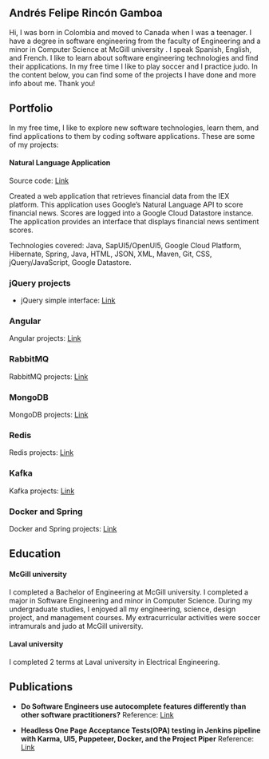 ## Andrés Felipe Rincón Gamboa

Hi, I was born in Colombia and moved to Canada when I was a teenager. I have a degree in software engineering from the faculty of Engineering and a minor in Computer Science at McGill university . I speak Spanish, English, and French. I like to learn about software engineering technologies and find their applications. In my free time I like to play soccer and I practice judo. In the content below, you can find some of the projects I have done and more info about me. Thank you!

## Portfolio

In my free time, I like to explore new software technologies, learn them, and find applications to them by coding software applications. These are some of my projects: 

#### Natural Language Application 
Source code: [Link](https://github.com/AndresFelipeRG/NaturalLanguageApplicationGoogleAPI)

Created a web application that retrieves financial data from the IEX platform. This application uses Google’s Natural Language API  to score financial news. Scores are logged into a Google Cloud Datastore instance. The application provides an interface that displays financial news sentiment scores.

Technologies covered: Java, SapUI5/OpenUI5, Google Cloud Platform, Hibernate, Spring, Java, HTML, JSON, XML, Maven, Git, CSS, jQuery/JavaScript, Google Datastore.

### jQuery projects

- jQuery simple interface: [Link](https://github.com/AndresFelipeRG/Jquery-Interface)


### Angular
Angular projects: [Link](https://github.com/AndresFelipeRG/angularprojects)

### RabbitMQ 
RabbitMQ projects: [Link](https://github.com/AndresFelipeRG/rabbitmq)

### MongoDB
MongoDB projects: [Link](https://github.com/AndresFelipeRG/mongodbprojects)

### Redis
Redis projects: [Link](https://github.com/AndresFelipeRG/reddisprojects)

### Kafka 
Kafka projects: [Link](https://github.com/AndresFelipeRG/kafkaprojects)

### Docker and Spring
Docker and Spring projects: [Link](https://github.com/AndresFelipeRG/dockerjavaprojects)

## Education

#### McGill university
I completed a Bachelor of Engineering at McGill university. I completed a major in Software Engineering and minor in Computer Science. During my undergraduate studies, I enjoyed all my engineering, science, design project, and management courses. My extracurricular activities were soccer intramurals and judo at McGill university.

#### Laval university
I completed 2 terms at Laval university in Electrical Engineering. 

## Publications
-	**Do Software Engineers use autocomplete features differently than other software practitioners?**
Reference: [Link](https://dl.acm.org/citation.cfm?id=3196398.3196471)

- **Headless One Page Acceptance Tests(OPA) testing in Jenkins pipeline with Karma, UI5, Puppeteer, Docker, and the Project Piper**
Reference: [Link](https://blogs.sap.com/2019/08/01/headless-one-page-acceptance-testsopa-testing-in-jenkins-pipeline-with-karma-ui5-puppeteer-docker-and-the-project-piper/)
